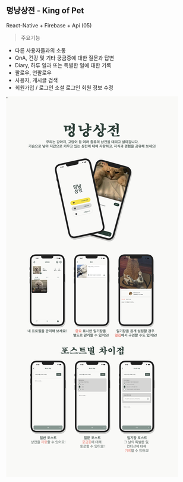 ## 멍냥상전 - King of Pet
React-Native + Firebase + Api (05)

> 주요기능

+ 다른 사용자들과의 소통
+ QnA, 건강 및 기타 궁금증에 대한 질문과 답변
+ Diary, 하루 일과 또는 특별한 일에 대한 기록
+ 팔로우, 언팔로우
+ 사용자, 게시글 검색
+ 회원가입 / 로그인
  소셜 로그인
  회원 정보 수정



![README_KingOfPet](https://github.com/wxxd-fxrest/KingOfPet/blob/master/REDME_KingOfPet.png)
